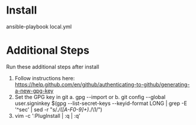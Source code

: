 # Install
ansible-playbook local.yml

# Additional Steps

Run these additional steps after install


1. Follow instructions here: https://help.github.com/en/github/authenticating-to-github/generating-a-new-gpg-key
2. Set the GPG key in git
    a. gpg --import <gpg-key-file> 
    or
    b. git config --global user.signinkey $(gpg --list-secret-keys --keyid-format LONG | grep -E '^sec' | sed -r  "s/.*\/([A-F0-9]+).*/\\1/")
3. vim -c ':PlugInstall | :q | :q'
